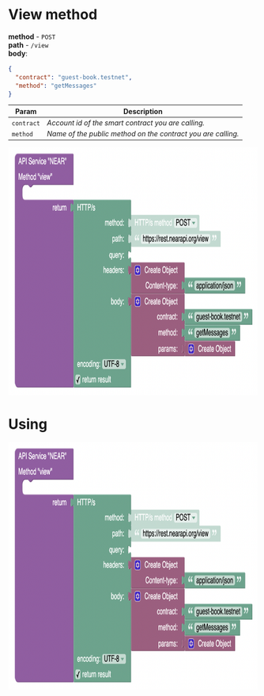 # View method  

**method** - `POST`  
**path** - `/view`  
**body**:
```JSON
{
  "contract": "guest-book.testnet",
  "method": "getMessages"
}
```


| Param      | Description                                                                               |
| ---------- | ----------------------------------------------------------------------------------------- |
| `contract` | _Account id of the smart contract you are calling._                                       |
| `method`   | _Name of the public method on the contract you are calling._                              |

<img src="../img/method_view.png" height="500px">  

# Using

<img src="../img/method_view.png" height="500px">  

